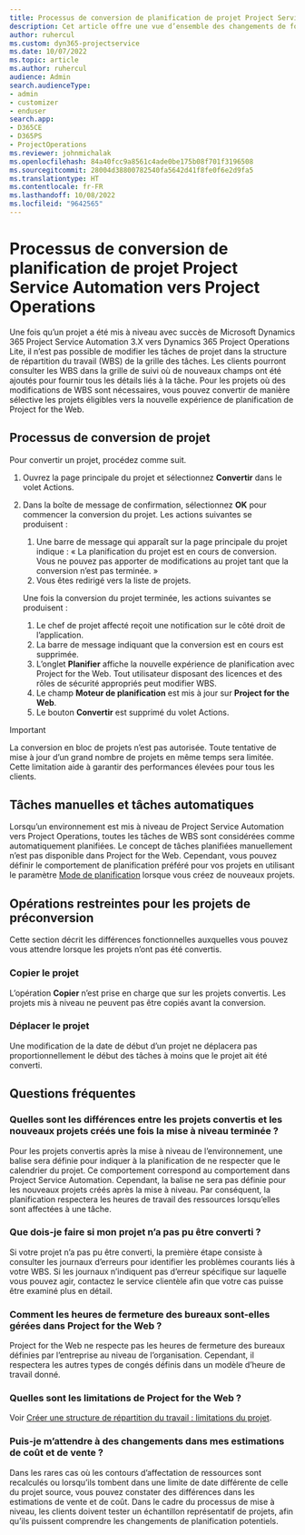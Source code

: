 ```yaml
---
title: Processus de conversion de planification de projet Project Service Automation vers Project Operations
description: Cet article offre une vue d’ensemble des changements de fonctionnalités de Microsoft Dynamics 365 Project Service Automation vers Dynamics 365 Project Operations.
author: ruhercul
ms.custom: dyn365-projectservice
ms.date: 10/07/2022
ms.topic: article
ms.author: ruhercul
audience: Admin
search.audienceType:
- admin
- customizer
- enduser
search.app:
- D365CE
- D365PS
- ProjectOperations
ms.reviewer: johnmichalak
ms.openlocfilehash: 84a40fcc9a8561c4ade0be175b08f701f3196508
ms.sourcegitcommit: 28004d38800782540fa5642d41f8fe0f6e2d9fa5
ms.translationtype: HT
ms.contentlocale: fr-FR
ms.lasthandoff: 10/08/2022
ms.locfileid: "9642565"
---
```

# <a name="project-service-automation-to-project-operations-project-scheduling-conversion-process"></a>Processus de conversion de planification de projet Project Service Automation vers Project Operations

Une fois qu’un projet a été mis à niveau avec succès de Microsoft Dynamics 365 Project Service Automation 3.X vers Dynamics 365 Project Operations Lite, il n’est pas possible de modifier les tâches de projet dans la structure de répartition du travail (WBS) de la grille des tâches. Les clients pourront consulter les WBS dans la grille de suivi où de nouveaux champs ont été ajoutés pour fournir tous les détails liés à la tâche. Pour les projets où des modifications de WBS sont nécessaires, vous pouvez convertir de manière sélective les projets éligibles vers la nouvelle expérience de planification de Project for the Web.

## <a name="project-conversion-process"></a>Processus de conversion de projet

Pour convertir un projet, procédez comme suit.

1. Ouvrez la page principale du projet et sélectionnez **Convertir** dans le volet Actions.
1. Dans la boîte de message de confirmation, sélectionnez **OK** pour commencer la conversion du projet. Les actions suivantes se produisent :

    1. Une barre de message qui apparaît sur la page principale du projet indique : « La planification du projet est en cours de conversion. Vous ne pouvez pas apporter de modifications au projet tant que la conversion n’est pas terminée. »
    1. Vous êtes redirigé vers la liste de projets.

    Une fois la conversion du projet terminée, les actions suivantes se produisent :

    1. Le chef de projet affecté reçoit une notification sur le côté droit de l’application.
    1. La barre de message indiquant que la conversion est en cours est supprimée.
    1. L’onglet **Planifier** affiche la nouvelle expérience de planification avec Project for the Web. Tout utilisateur disposant des licences et des rôles de sécurité appropriés peut modifier WBS.
    1. Le champ **Moteur de planification** est mis à jour sur **Project for the Web**.
    1. Le bouton **Convertir** est supprimé du volet Actions.

> [!IMPORTANT]
> La conversion en bloc de projets n’est pas autorisée. Toute tentative de mise à jour d’un grand nombre de projets en même temps sera limitée. Cette limitation aide à garantir des performances élevées pour tous les clients.

## <a name="manual-tasks-vs-automatic-tasks"></a>Tâches manuelles et tâches automatiques

Lorsqu’un environnement est mis à niveau de Project Service Automation vers Project Operations, toutes les tâches de WBS sont considérées comme automatiquement planifiées. Le concept de tâches planifiées manuellement n’est pas disponible dans Project for the Web. Cependant, vous pouvez définir le comportement de planification préféré pour vos projets en utilisant le paramètre [Mode de planification](/project-management/scheduling-modes.md) lorsque vous créez de nouveaux projets.

## <a name="restricted-operations-for-pre-conversion-projects"></a>Opérations restreintes pour les projets de préconversion

Cette section décrit les différences fonctionnelles auxquelles vous pouvez vous attendre lorsque les projets n’ont pas été convertis.

### <a name="copy-project"></a>Copier le projet

L’opération **Copier** n’est prise en charge que sur les projets convertis. Les projets mis à niveau ne peuvent pas être copiés avant la conversion.

### <a name="move-project"></a>Déplacer le projet

Une modification de la date de début d’un projet ne déplacera pas proportionnellement le début des tâches à moins que le projet ait été converti.

## <a name="frequently-asked-questions"></a>Questions fréquentes

### <a name="what-are-the-differences-between-converted-projects-and-new-projects-that-are-created-after-the-upgrade-has-been-completed"></a>Quelles sont les différences entre les projets convertis et les nouveaux projets créés une fois la mise à niveau terminée ?

Pour les projets convertis après la mise à niveau de l’environnement, une balise sera définie pour indiquer à la planification de ne respecter que le calendrier du projet. Ce comportement correspond au comportement dans Project Service Automation. Cependant, la balise ne sera pas définie pour les nouveaux projets créés après la mise à niveau. Par conséquent, la planification respectera les heures de travail des ressources lorsqu’elles sont affectées à une tâche.

### <a name="what-should-i-do-if-my-project-fails-to-be-converted"></a>Que dois-je faire si mon projet n’a pas pu être converti ?

Si votre projet n’a pas pu être converti, la première étape consiste à consulter les journaux d’erreurs pour identifier les problèmes courants liés à votre WBS. Si les journaux n’indiquent pas d’erreur spécifique sur laquelle vous pouvez agir, contactez le service clientèle afin que votre cas puisse être examiné plus en détail.

### <a name="how-are-business-closures-handled-in-project-for-the-web"></a>Comment les heures de fermeture des bureaux sont-elles gérées dans Project for the Web ?

Project for the Web ne respecte pas les heures de fermeture des bureaux définies par l’entreprise au niveau de l’organisation. Cependant, il respectera les autres types de congés définis dans un modèle d’heure de travail donné.

### <a name="what-are-the-limitations-of-project-for-the-web"></a>Quelles sont les limitations de Project for the Web ?

Voir [Créer une structure de répartition du travail : limitations du projet](/project-management/create-wbs#project-limitations.md).

### <a name="can-i-expect-changes-to-my-cost-and-sales-estimates"></a>Puis-je m’attendre à des changements dans mes estimations de coût et de vente ?

Dans les rares cas où les contours d’affectation de ressources sont recalculés ou lorsqu’ils tombent dans une limite de date différente de celle du projet source, vous pouvez constater des différences dans les estimations de vente et de coût. Dans le cadre du processus de mise à niveau, les clients doivent tester un échantillon représentatif de projets, afin qu’ils puissent comprendre les changements de planification potentiels.
